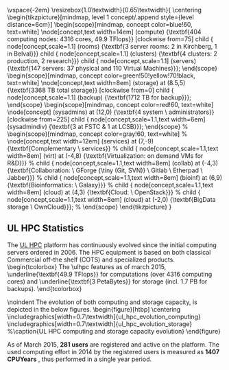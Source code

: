 \vspace{-2em}
\resizebox{1.0\textwidth}{0.65\textwidth}{
 \centering 
 \begin{tikzpicture}[mindmap, level 1 concept/.append style={level distance=6cm}]
    \begin{scope}[mindmap, concept color=blue!60, text=white]
    \node[concept,text width=14em] (compute) {\textbf{404 computing nodes: 4316 cores, 49.9 TFlops}}
      [clockwise from=75]
      child { node[concept,scale=1.1] (rooms) {\textbf{3 server rooms: 2 in Kirchberg, 1 in Belval}}}
      child { node[concept,scale=1.1] (clusters) {\textbf{4 clusters: 2 production, 2 research}}}
      child { node[concept,scale=1.1] (servers)  {\textbf{147 servers: 37 physical and 110 Virtual Machines}}};
    \end{scope}
    \begin{scope}[mindmap, concept color=green!50!yellow!70!black, text=white]
      \node[concept,text width=8em] (storage) at (8.5,5) {\textbf{3368 TB total storage}}
      [clockwise from=0]
      child { node[concept,scale=1.1] (backup) {\textbf{1712 TB for backup}}};
    \end{scope}
    \begin{scope}[mindmap, concept color=red!60, text=white]
      \node[concept] (sysadmins) at (12,0) {\textbf{4 system \\ administrators}}
      [clockwise from=225]
      child { node[concept,scale=1.1,text width=6em] (sysadmindiv) {\textbf{3 at FSTC \& 1 at LCSB}}};
    \end{scope}
%    \begin{scope}[mindmap, concept color=gray!60, text=white]
%      \node[concept,text width=12em] (services) at (7,-9) {\textbf{Complementary \\ services}}
%      child { node[concept,scale=1.1,text width=8em] (virt) at (-4,8) {\textbf{Virtualization: on demand VMs for R\&D}}}
%      child { node[concept,scale=1.1,text width=8em] (collab) at (-4,3) {\textbf{Collaboration: \\ GForge {\tiny (Git, SVN)} \\ Gitlab \\ Etherpad \\ Jabber}}}
%      child { node[concept,scale=1.1,text width=8em] (bioinf) at (6,9) {\textbf{Bioinformatics: \\ Galaxy}}}
%      child { node[concept,scale=1.1,text width=8em] (cloud) at (4,3) {\textbf{Cloud: \\ OpenStack}}}
%      child { node[concept,scale=1.1,text width=8em] (cloud) at (-2,0) {\textbf{BigData storage \\ OwnCloud}}};
%    \end{scope}
  \end{tikzpicture}
}

## UL HPC Statistics

The [UL HPC](http://hpc.uni.lu) platform has continuously evolved since the initial computing servers ordered in 2006.
The HPC equipment is based on both classical Commercial off-the shelf (COTS) and specialized products.
\begin{tcolorbox}
  The \ulhpc features as of march 2015, \underline{\textbf{49.9 TFlops}} for computations
  (over 4316 computing cores) and \underline{\textbf{3 PetaBytes}} for storage (incl.
  1.7 PB for backups).
\end{tcolorbox}

\noindent
The evolution of both computing and storage capacity, is depicted in the below figures.
\begin{figure}[htbp]
  \centering
  \includegraphics[width=0.7\textwidth]{ul_hpc_evolution_computing}
  \includegraphics[width=0.7\textwidth]{ul_hpc_evolution_storage}
  %\caption{UL HPC computing and storage capacity evolution}
\end{figure}

As of March 2015, **281 users** are registered and active on the platform.
The used computing effort in 2014 by the registered users is measured as **1407 CPUYears** , thus performed in a single year period.
